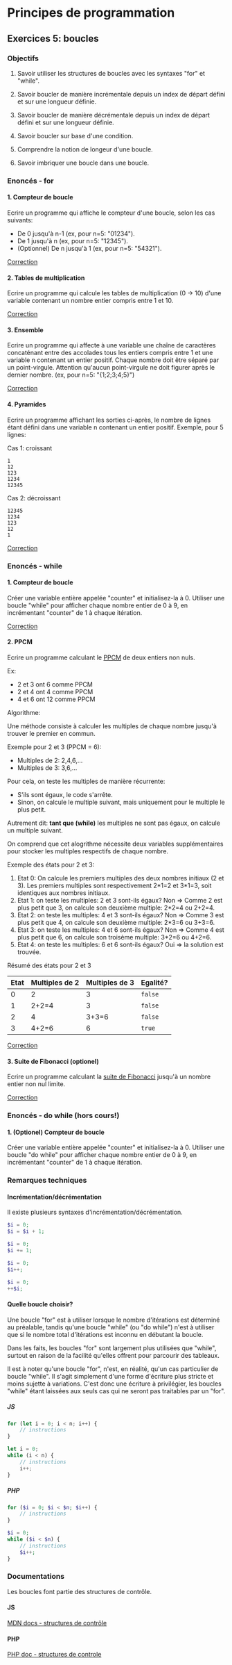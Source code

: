 # Principes de programmation

## Exercices 5: boucles

### Objectifs

 1. Savoir utiliser les structures de boucles avec les syntaxes "for" et "while".

 2. Savoir boucler de manière incrémentale depuis un index de départ défini et sur une longueur définie.

 3. Savoir boucler de manière décrémentale depuis un index de départ défini et sur une longueur définie.

 4. Savoir boucler sur base d'une condition.

 5. Comprendre la notion de longeur d'une boucle.

 6. Savoir imbriquer une boucle dans une boucle.

### Enoncés - for

#### 1. Compteur de boucle

Ecrire un programme qui affiche le compteur d'une boucle, selon les cas suivants:
 - De 0 jusqu'à n-1 (ex, pour n=5: "01234").
 - De 1 jusqu'à n (ex, pour n=5: "12345").
 - (Optionnel) De n jusqu'à 1 (ex, pour n=5: "54321").

[Correction](./corrections/for/a-counter/)

#### 2. Tables de multiplication

Ecrire un programme qui calcule les tables de multiplication (0 -> 10) d'une variable contenant un nombre entier compris entre 1 et 10.

[Correction](./corrections/for/b-tables/)

#### 3. Ensemble

Ecrire un programme qui affecte à une variable une chaîne de caractères concaténant entre des accolades tous les entiers compris entre 1 et une variable n contenant un entier positif. Chaque nombre doit être séparé par un point-virgule. Attention qu'aucun point-virgule ne doit figurer après le dernier nombre. (ex, pour n=5: "{1;2;3;4;5}")

[Correction](./corrections/for/c-set/)

#### 4. Pyramides

Ecrire un programme affichant les sorties ci-après, le nombre de lignes étant défini dans une variable n contenant un entier positif. Exemple, pour 5 lignes:

Cas 1: croissant
```
1
12
123
1234
12345
```

Cas 2: décroissant
```
12345
1234
123
12
1
```

[Correction](./corrections/for/d-pyramides/)

### Enoncés - while

#### 1. Compteur de boucle

Créer une variable entière appelée "counter" et initialisez-la à 0. Utiliser une boucle "while" pour afficher chaque nombre entier de 0 à 9, en incrémentant "counter" de 1 à chaque itération.

[Correction](./corrections/while/a-counter/)


#### 2. PPCM

Ecrire un programme calculant le [PPCM](https://fr.wikipedia.org/wiki/Plus_petit_commun_multiple) de deux entiers non nuls.

Ex: 
 - 2 et 3 ont 6 comme PPCM
 - 2 et 4 ont 4 comme PPCM
 - 4 et 6 ont 12 comme PPCM

Algorithme:

Une méthode consiste à calculer les multiples de chaque nombre jusqu'à trouver le premier en commun.

Exemple pour 2 et 3 (PPCM = 6):
- Multiples de 2: 2,4,6,...
- Multiples de 3: 3,6,...

Pour cela, on teste les multiples de manière récurrente:
 - S'ils sont égaux, le code s'arrête.
 - Sinon, on calcule le multiple suivant, mais uniquement pour le multiple le plus petit.

Autrement dit: **tant que (while)** les multiples ne sont pas égaux, on calcule un multiple suivant. 

On comprend que cet alogrithme nécessite deux variables supplémentaires pour stocker les multiples respectifs de chaque nombre.

Exemple des états pour 2 et 3:
 1. Etat 0: On calcule les premiers multiples des deux nombres initiaux (2 et 3). Les premiers multiples sont respectivement 2\*1=2 et 3\*1=3, soit identiques aux nombres initiaux.
 2. Etat 1: on teste les multiples: 2 et 3 sont-ils égaux? Non => Comme 2 est plus petit que 3, on calcule son deuxième multiple: 2*2=4 ou 2+2=4.
 3. Etat 2: on teste les multiples: 4 et 3 sont-ils égaux? Non => Comme 3 est plus petit que 4, on calcule son deuxième multiple: 2*3=6 ou 3+3=6.
 4. Etat 3: on teste les multiples: 4 et 6 sont-ils égaux? Non => Comme 4 est plus petit que 6, on calcule son troisème multiple: 3*2=6 ou 4+2=6.
 5. Etat 4: on teste les multiples: 6 et 6 sont-ils égaux? Oui => la solution est trouvée.

Résumé des états pour 2 et 3

| Etat | Multiples de 2 | Multiples de 3 | Egalité? |
|------|----------------|----------------|----------|
| 0    | 2              | 3              | `false`  |
| 1    | 2+2=4          | 3              | `false`  |
| 2    | 4              | 3+3=6          | `false`  |
| 3    | 4+2=6          | 6              | `true`   |


[Correction](./corrections/while/b-ppcm/)

#### 3. Suite de Fibonacci (optionel)

Ecrire un programme calculant la [suite de Fibonacci](https://fr.wikipedia.org/wiki/Suite_de_Fibonacci) jusqu'à un nombre entier non nul limite.

[Correction](./corrections/while/c-fibonacci/)

### Enoncés - do while (hors cours!)

#### 1. (Optionel) Compteur de boucle

Créer une variable entière appelée "counter" et initialisez-la à 0. Utiliser une boucle "do while" pour afficher chaque nombre entier de 0 à 9, en incrémentant "counter" de 1 à chaque itération.

### Remarques techniques


#### Incrémentation/décrémentation

Il existe plusieurs syntaxes d'incrémentation/décrémentation.

```php
$i = 0;
$i = $i + 1;
```

```php
$i = 0;
$i += 1;
```

```php
$i = 0;
$i++;
```

```php
$i = 0;
++$i;
```

#### Quelle boucle choisir?

Une boucle "for" est à utiliser lorsque le nombre d'itérations est déterminé au préalable, tandis qu'une boucle "while" (ou "do while") n'est à utiliser que si le nombre total d'itérations est inconnu en débutant la boucle.

Dans les faits, les boucles "for" sont largement plus utilisées que "while", surtout en raison de la facilité qu'elles offrent pour parcourir des tableaux.

Il est à noter qu'une boucle "for", n'est, en réalité, qu'un cas particulier de boucle "while". Il s'agit simplement d'une forme d'écriture plus stricte et moins sujette à variations. C'est donc une écriture à privilégier, les boucles "while" étant laissées aux seuls cas qui ne seront pas traitables par un "for".

##### JS

```javascript
for (let i = 0; i < n; i++) {
    // instructions
}
``` 
```javascript
let i = 0;
while (i < n) {
    // instructions
    i++;
}
```

##### PHP

```php
for ($i = 0; $i < $n; $i++) {
    // instructions
}
``` 
```php
$i = 0;
while ($i < $n) {
    // instructions
    $i++;
}
```

### Documentations

Les boucles font partie des structures de contrôle.

#### JS

[MDN docs - structures de contrôle](https://developer.mozilla.org/fr/docs/Web/JavaScript/Reference#contr%C3%B4le_du_flux_dex%C3%A9cution)

#### PHP

[PHP doc - structures de controle](https://www.php.net/manual/fr/language.control-structures.php)
